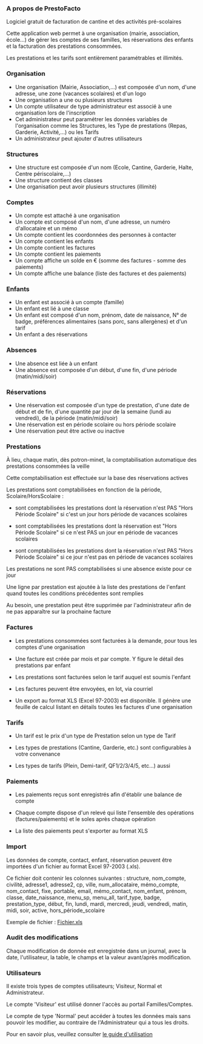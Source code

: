 ### A propos de PrestoFacto

Logiciel gratuit de facturation de cantine et des activités pré-scolaires

Cette application web permet à une organisation (mairie, association, école...) de gérer les comptes de ses familles, les réservations des enfants et la facturation des prestations consommées.

Les prestations et les tarifs sont entièrement paramétrables et illimités.


### Organisation

- Une organisation (Mairie, Association,...) est composée d'un nom, d'une adresse, une zone (vacances scolaires) et d'un logo
- Une organisation a une ou plusieurs structures
- Un compte utilisateur de type administrateur est associé à une organisation lors de l'inscription 
- Cet administrateur peut paramétrer les données variables de l'organisation comme les Structures, les Type de prestations (Repas, Garderie, Activité,...) ou les Tarifs
- Un administrateur peut ajouter d'autres utilisateurs

### Structures

- Une structure est composée d'un nom (Ecole, Cantine, Garderie, Halte, Centre périscolaire,...)
- Une structure contient des classes
- Une organisation peut avoir plusieurs structures (illimité)

### Comptes

- Un compte est attaché à une organisation
- Un compte est composé d'un nom, d'une adresse, un numéro d'allocataire et un mémo
- Un compte contient les coordonnées des personnes à contacter
- Un compte contient les enfants
- Un compte contient les factures
- Un compte contient les paiements
- Un compte affiche un solde en € (somme des factures - somme des paiements)
- Un compte affiche une balance (liste des factures et des paiements)

### Enfants

- Un enfant est associé à un compte (famille)
- Un enfant est lié à une classe
- Un enfant est composé d'un nom, prénom, date de naissance, N° de badge, préférences alimentaires (sans porc, sans allergènes) et d'un tarif
- Un enfant a des réservations

### Absences</h4>

- Une absence est liée à un enfant
- Une absence est composée d'un début, d'une fin, d'une période (matin/midi/soir)

### Réservations

- Une réservation est composée d'un type de prestation, d'une date de début et de fin, d'une quantité par jour de la semaine (lundi au vendredi), de la période (matin/midi/soir)
- Une réservation est en période scolaire ou hors période scolaire
- Une réservation peut être active ou inactive

### Prestations

À lieu, chaque matin, dès potron-minet, la comptabilisation automatique des prestations consommées la veille

Cette comptabilisation est effectuée sur la base des réservations actives

Les prestations sont comptabilisées en fonction de la période, Scolaire/HorsScolaire :

- sont comptabilisées les prestations dont la réservation n'est PAS "Hors Période Scolaire" si c'est un jour hors période de vacances scolaires

- sont comptabilisées les prestations dont la réservation est "Hors Période Scolaire" si ce n'est PAS un jour en période de vacances scolaires

- sont comptabilisées les prestations dont la réservation n'est PAS "Hors Période Scolaire" si ce jour n'est pas en période de vacances scolaires

Les prestations ne sont PAS comptabilisées si une absence existe pour ce jour

Une ligne par prestation est ajoutée à la liste des prestations de l'enfant quand toutes les conditions précédentes sont remplies

Au besoin, une prestation peut être supprimée par l'administrateur afin de ne pas apparaître sur la prochaine facture

### Factures

- Les prestations consommées sont facturées à la demande, pour tous les comptes d'une organisation

- Une facture est créée par mois et par compte. Y figure le détail des prestations par enfant

- Les prestations sont facturées selon le tarif auquel est soumis l'enfant

- Les factures peuvent être envoyées, en lot, via courriel

- Un export au format XLS (Excel 97-2003) est disponible. Il génère une feuille de calcul listant en détails toutes les factures d'une organisation

### Tarifs

- Un tarif est le prix d'un type de Prestation selon un type de Tarif

- Les types de prestations (Cantine, Garderie, etc.) sont configurables à votre convenance

- Les types de tarifs (Plein, Demi-tarif, QF1/2/3/4/5, etc...) aussi

### Paiements

- Les paiements reçus sont enregistrés afin d'établir une balance de compte

- Chaque compte dispose d'un relevé qui liste l'ensemble des opérations (factures/paiements) et le soles après chaque opération

- La liste des paiements peut s'exporter au format XLS


### Import

Les données de compte, contact, enfant, réservation peuvent être importées d'un fichier au format Excel 97-2003 (.xls).

Ce fichier doit contenir les colonnes suivantes :
structure, nom_compte, civilité, adresse1, adresse2, cp, ville, num_allocataire, mémo_compte, nom_contact, fixe, portable, email, mémo_contact, nom_enfant, prénom, classe, date_naissance, menu_sp, menu_all, tarif_type, badge, prestation_type, début, fin, lundi, mardi, mercredi, jeudi, vendredi, matin, midi, soir, active, hors_période_scolaire

Exemple de fichier : [Fichier.xls]("/exemple_fichier_import_xls") 

### Audit des modifications

Chaque modification de donnée est enregistrée dans un journal, avec la date, l'utilisateur, la table, le champs et la valeur avant/après modification.

### Utilisateurs

Il existe trois types de comptes utilisateurs; Visiteur, Normal et Administrateur. 

Le compte 'Visiteur' est utilisé donner l'accès au portail Familles/Comptes. 

Le compte de type 'Normal' peut accéder à toutes les données mais sans pouvoir les modifier, au contraire de l'Administrateur qui a tous les droits.

Pour en savoir plus, veuillez consulter [le guide d'utilisation](https://www.prestofacto.fr/guide/utilisation)
